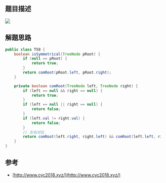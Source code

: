 ## 题目描述

![](https://cs-notes-1256109796.cos.ap-guangzhou.myqcloud.com/0c12221f-729e-4c22-b0ba-0dfc909f8adf.jpg#alt=)

## 解题思路

```java
public class T58 {
    boolean isSymmetrical(TreeNode pRoot) {
        if (null == pRoot) {
            return true;
        }
        return comRoot(pRoot.left, pRoot.right);
    }

    private boolean comRoot(TreeNode left, TreeNode right) {
        if (left == null && right == null) {
            return true;
        }
		if (left == null || right == null) {
            return false;
        }
        if (left.val != right.val) {
            return false;
        }
		// 左右对比
        return comRoot(left.right, right.left) && comRoot(left.left, right.right);
    }
}
```

## 参考

- [http://www.cyc2018.xyz/](http://www.cyc2018.xyz/)
